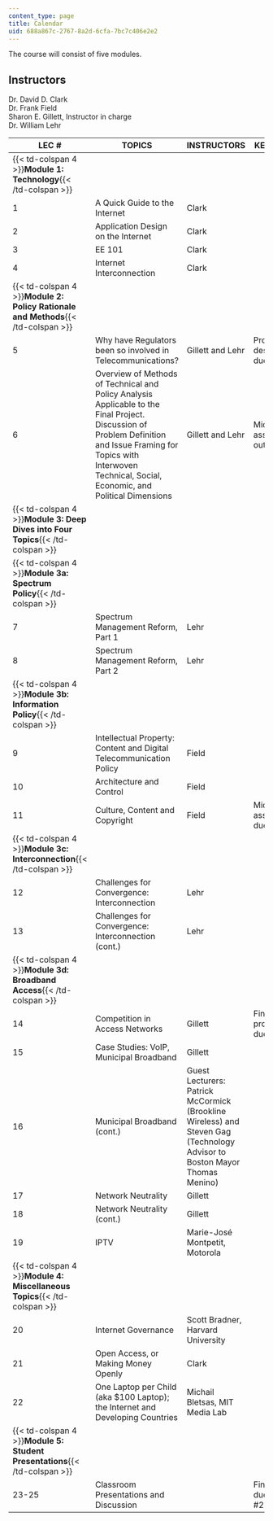 ```yaml
---
content_type: page
title: Calendar
uid: 688a867c-2767-8a2d-6cfa-7bc7c406e2e2
---
```


The course will consist of five modules.

Instructors
-----------

Dr. David D. Clark  
Dr. Frank Field  
Sharon E. Gillett, Instructor in charge  
Dr. William Lehr

| LEC # | TOPICS | INSTRUCTORS | KEY DATES |
| --- | --- | --- | --- |
| {{< td-colspan 4 >}}**Module 1: Technology**{{< /td-colspan >}} ||||
| 1 | A Quick Guide to the Internet | Clark |  |
| 2 | Application Design on the Internet | Clark |  |
| 3 | EE 101 | Clark |  |
| 4 | Internet Interconnection | Clark |  |
| {{< td-colspan 4 >}}**Module 2: Policy Rationale and Methods**{{< /td-colspan >}} ||||
| 5 | Why have Regulators been so involved in Telecommunications? | Gillett and Lehr | Project descriptions due |
| 6 | Overview of Methods of Technical and Policy Analysis Applicable to the Final Project. Discussion of Problem Definition and Issue Framing for Topics with Interwoven Technical, Social, Economic, and Political Dimensions | Gillett and Lehr | Mid-term assignment out |
| {{< td-colspan 4 >}}**Module 3: Deep Dives into Four Topics**{{< /td-colspan >}} ||||
| {{< td-colspan 4 >}}**Module 3a: Spectrum Policy**{{< /td-colspan >}} ||||
| 7 | Spectrum Management Reform, Part 1 | Lehr |  |
| 8 | Spectrum Management Reform, Part 2 | Lehr |  |
| {{< td-colspan 4 >}}**Module 3b: Information Policy**{{< /td-colspan >}} ||||
| 9 | Intellectual Property: Content and Digital Telecommunication Policy | Field |  |
| 10 | Architecture and Control | Field |  |
| 11 | Culture, Content and Copyright | Field | Mid-term assignment due |
| {{< td-colspan 4 >}}**Module 3c: Interconnection**{{< /td-colspan >}} ||||
| 12 | Challenges for Convergence: Interconnection | Lehr |  |
| 13 | Challenges for Convergence: Interconnection (cont.) | Lehr |  |
| {{< td-colspan 4 >}}**Module 3d: Broadband Access**{{< /td-colspan >}} ||||
| 14 | Competition in Access Networks | Gillett | Final project proposal due |
| 15 | Case Studies: VoIP, Municipal Broadband | Gillett |  |
| 16 | Municipal Broadband (cont.) | Guest Lecturers: Patrick McCormick (Brookline Wireless) and Steven Gag (Technology Advisor to Boston Mayor Thomas Menino) |  |
| 17 | Network Neutrality | Gillett |  |
| 18 | Network Neutrality (cont.) | Gillett |  |
| 19 | IPTV | Marie-José Montpetit, Motorola |  |
| {{< td-colspan 4 >}}**Module 4: Miscellaneous Topics**{{< /td-colspan >}} ||||
| 20 | Internet Governance | Scott Bradner, Harvard University |  |
| 21 | Open Access, or Making Money Openly | Clark |  |
| 22 | One Laptop per Child (aka $100 Laptop); the Internet and Developing Countries | Michail Bletsas, MIT Media Lab |  |
| {{< td-colspan 4 >}}**Module 5: Student Presentations**{{< /td-colspan >}} ||||
| 23-25 | Classroom Presentations and Discussion |  | Final papers due in Lec #25